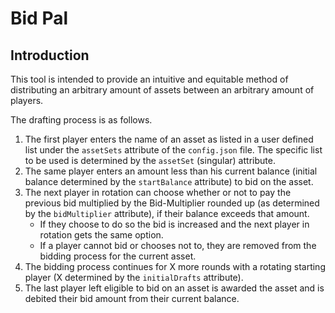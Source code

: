 # Bid Pal

## Introduction

This tool is intended to provide an intuitive and equitable method of distributing an arbitrary amount of assets between
an arbitrary amount of players.

The drafting process is as follows.
1. The first player enters the name of an asset as listed in a user defined list under the `assetSets` attribute of the
`config.json` file. The specific list to be used is determined by the `assetSet` (singular) attribute.
2. The same player enters an amount less than his current balance (initial balance determined by the `startBalance`
attribute) to bid on the asset.
3. The next player in rotation can choose whether or not to pay the previous bid multiplied by the Bid-Multiplier
rounded up (as determined by the `bidMultiplier` attribute), if their balance exceeds that amount.
   - If they choose to do so the bid is increased and the next player in rotation gets the same option.
   - If a player cannot bid or chooses not to, they are removed from the bidding process for the current asset.
4. The bidding process continues for X more rounds with a rotating starting player (X determined by the `initialDrafts`
attribute).
5. The last player left eligible to bid on an asset is awarded the asset and is debited their bid amount from their
current balance.